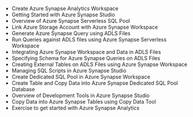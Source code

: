 * Create Azure Synapse Analytics Workspace
* Getting Started with Azure Synapse Studio
* Overview of Azure Synapse Serverless SQL Pool
* Link Azure Storage Account with Azure Synapse Workspace
* Generate Azure Synapse Query using ADLS Files
* Run Queries against ADLS files using Azure Synapse Serverless Workspace
* Integrating Azure Synapse Workspace and Data in ADLS Files
* Specifying Schema for Azure Synapse Queries on ADLS Files
* Creating External Tables on ADLS Files using Azure Synapse Workspace
* Managing SQL Scripts in Azure Synapse Studio
* Create Dedicated SQL Pool in Azure Synapse Workspace
* Create Table and Copy Data into Azure Synapse Dedicated SQL Pool Database
* Overview of Development Tools in Azure Synapse Studio
* Copy Data into Azure Synapse Tables using Copy Data Tool
* Exercise to get started with Azure Synapse Analytics